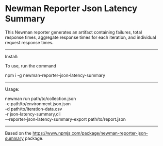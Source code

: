 # Newman Reporter Json Latency Summary

This Newman reporter generates an artifact containing failures, total response times, aggregate response times for each iteration, and individual request response times.

---

Install:

To use, run the command

npm i -g newman-reporter-json-latency-summary

---

Usage:

newman run path/to/collection.json \
-e path/to/environment.json.json \
-d path/to/iteration-data.csv \
-r json-latency-summary,cli \
--reporter-json-latency-summary-export path/to/report.json

---

Based on the https://www.npmjs.com/package/newman-reporter-json-summary package.
